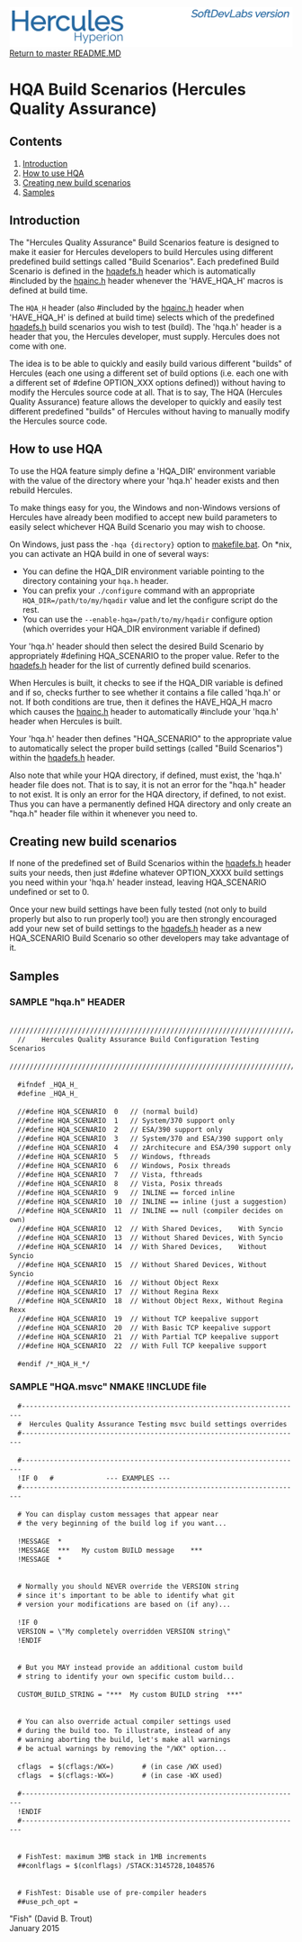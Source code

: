 ![test image](images/image_header_herculeshyperionSDL.png)
[Return to master README.MD](/README.md)

# HQA Build Scenarios (Hercules Quality Assurance)
## Contents
1. [Introduction](#Introduction)
2. [How to use HQA](#How-to-use-HQA)
3. [Creating new build scenarios](#Creating-new-build-scenarios)
4. [Samples](#Samples)
## Introduction

The "Hercules Quality Assurance" Build Scenarios feature is designed to make it easier for Hercules developers to build Hercules using different predefined build settings called "Build Scenarios". Each predefined Build Scenario is defined in the [hqadefs.h](/hqadefs.h) header which is automatically #included by the [hqainc.h](/hqainc.h) header whenever the 'HAVE_HQA_H' macros is defined at build time.

The `HQA_H` header (also #included by the [hqainc.h](/hqainc.h) header when 'HAVE_HQA_H' is defined at build time) selects which of the predefined [hqadefs.h](/hqadefs.h) build scenarios you wish to test (build). The 'hqa.h' header is a header that you, the Hercules developer, must supply. Hercules does not come with one.

The idea is to be able to quickly and easily build various different "builds" of Hercules (each one using a different set of build options (i.e. each one with a different set of #define OPTION_XXX options defined)) without having to modify the Hercules source code at all. That is to say, The HQA (Hercules Quality Assurance) feature allows the developer to quickly and easily test different predefined "builds" of Hercules without having to manually modify the Hercules source code.

## How to use HQA
To use the HQA feature simply define a 'HQA_DIR' environment variable with the value of the directory where your 'hqa.h' header exists and then rebuild Hercules.

To make things easy for you, the Windows and non-Windows versions of Hercules have already been modified to accept new build parameters to easily select whichever HQA Build Scenario you may wish to choose.

On Windows, just pass the `-hqa {directory}` option to [makefile.bat](/makefile.bat). On *nix, you can activate an HQA build in one of several ways:
  -  You can define the HQA_DIR environment variable pointing to the directory containing your `hqa.h` header.
  -  You can prefix your `./configure` command with an appropriate `HQA_DIR=/path/to/my/hqadir` value and let the configure script do the rest.
  -  You can use the `--enable-hqa=/path/to/my/hqadir` configure option (which overrides your HQA_DIR environment variable if defined)

Your 'hqa.h' header should then select the desired Build Scenario by appropriately #defining HQA_SCENARIO to the proper value. Refer to the [hqadefs.h](/hqadefs.h) header for the list of currently defined build scenarios.

When Hercules is built, it checks to see if the HQA_DIR variable is defined and if so, checks further to see whether it contains a file called 'hqa.h' or not. If both conditions are true, then it defines the HAVE_HQA_H macro which causes the [hqainc.h](/hqainc.h) header to automatically #include your 'hqa.h' header when Hercules is built.

Your 'hqa.h' header then defines "HQA_SCENARIO" to the appropriate value to automatically select the proper build settings (called "Build Scenarios") within the [hqadefs.h](/hqadefs.h) header.

Also note that while your HQA directory, if defined, must exist, the 'hqa.h' header file does not. That is to say, it is not an error for the "hqa.h" header to not exist. It is only an error for the HQA directory, if defined, to not exist. Thus you can have a permanently defined HQA directory and only create an "hqa.h" header file within it whenever you need to.

## Creating new build scenarios
If none of the predefined set of Build Scenarios within the [hqadefs.h](/hqadefs.h) header suits your needs, then just #define whatever OPTION_XXXX build settings you need within your 'hqa.h' header instead, leaving HQA_SCENARIO undefined or set to 0.

Once your new build settings have been fully tested (not only to build properly but also to run properly too!) you are then strongly encouraged add your new set of build settings to the [hqadefs.h](/hqadefs.h) header as a new HQA_SCENARIO Build Scenario so other developers may take advantage of it.

## Samples
### SAMPLE "hqa.h" HEADER
```
  ////////////////////////////////////////////////////////////////////////////
  //    Hercules Quality Assurance Build Configuration Testing Scenarios
  ////////////////////////////////////////////////////////////////////////////

  #ifndef _HQA_H_
  #define _HQA_H_

  //#define HQA_SCENARIO  0   // (normal build)
  //#define HQA_SCENARIO  1   // System/370 support only
  //#define HQA_SCENARIO  2   // ESA/390 support only
  //#define HQA_SCENARIO  3   // System/370 and ESA/390 support only
  //#define HQA_SCENARIO  4   // zArchitecure and ESA/390 support only
  //#define HQA_SCENARIO  5   // Windows, fthreads
  //#define HQA_SCENARIO  6   // Windows, Posix threads
  //#define HQA_SCENARIO  7   // Vista, fthreads
  //#define HQA_SCENARIO  8   // Vista, Posix threads
  //#define HQA_SCENARIO  9   // INLINE == forced inline
  //#define HQA_SCENARIO  10  // INLINE == inline (just a suggestion)
  //#define HQA_SCENARIO  11  // INLINE == null (compiler decides on own)
  //#define HQA_SCENARIO  12  // With Shared Devices,    With Syncio
  //#define HQA_SCENARIO  13  // Without Shared Devices, With Syncio
  //#define HQA_SCENARIO  14  // With Shared Devices,    Without Syncio
  //#define HQA_SCENARIO  15  // Without Shared Devices, Without Syncio
  //#define HQA_SCENARIO  16  // Without Object Rexx
  //#define HQA_SCENARIO  17  // Without Regina Rexx
  //#define HQA_SCENARIO  18  // Without Object Rexx, Without Regina Rexx
  //#define HQA_SCENARIO  19  // Without TCP keepalive support
  //#define HQA_SCENARIO  20  // With Basic TCP keepalive support
  //#define HQA_SCENARIO  21  // With Partial TCP keepalive support
  //#define HQA_SCENARIO  22  // With Full TCP keepalive support

  #endif /*_HQA_H_*/
```


### SAMPLE "HQA.msvc" NMAKE !INCLUDE file

```
  #----------------------------------------------------------------------
  #  Hercules Quality Assurance Testing msvc build settings overrides
  #----------------------------------------------------------------------

  #----------------------------------------------------------------------
  !IF 0   #             --- EXAMPLES ---
  #----------------------------------------------------------------------

  # You can display custom messages that appear near
  # the very beginning of the build log if you want...

  !MESSAGE  *
  !MESSAGE  ***   My custom BUILD message    ***
  !MESSAGE  *


  # Normally you should NEVER override the VERSION string
  # since it's important to be able to identify what git
  # version your modifications are based on (if any)...

  !IF 0
  VERSION = \"My completely overridden VERSION string\"
  !ENDIF


  # But you MAY instead provide an additional custom build
  # string to identify your own specific custom build...

  CUSTOM_BUILD_STRING = "***  My custom BUILD string  ***"


  # You can also override actual compiler settings used
  # during the build too. To illustrate, instead of any
  # warning aborting the build, let's make all warnings
  # be actual warnings by removing the "/WX" option...

  cflags  = $(cflags:/WX=)       # (in case /WX used)
  cflags  = $(cflags:-WX=)       # (in case -WX used)

  #----------------------------------------------------------------------
  !ENDIF
  #----------------------------------------------------------------------


  # FishTest: maximum 3MB stack in 1MB increments
  ##conlflags = $(conlflags) /STACK:3145728,1048576


  # FishTest: Disable use of pre-compiler headers
  ##use_pch_opt =

```

"Fish" (David B. Trout)  
January 2015
